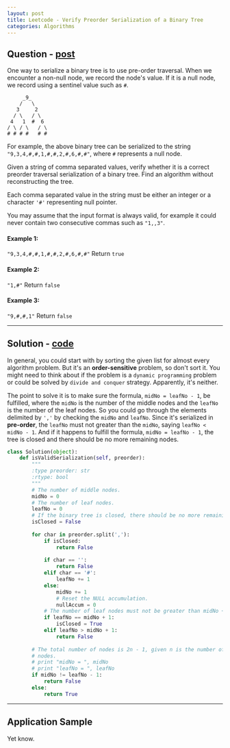 ```yaml
---
layout: post
title: Leetcode - Verify Preorder Serialization of a Binary Tree
categories: Algorithms
---
```


Question - [post](https://leetcode.com/problems/verify-preorder-serialization-of-a-binary-tree/)
--------

One way to serialize a binary tree is to use pre-order traversal. When we encounter a non-null node, we record the node's value. If it is a null node, we record using a sentinel value such as `#`.

```
     _9_
    /   \
   3     2
  / \   / \
 4   1  #  6
/ \ / \   / \
# # # #   # #
```

For example, the above binary tree can be serialized to the string `"9,3,4,#,#,1,#,#,2,#,6,#,#"`, where `#` represents a null node.

Given a string of comma separated values, verify whether it is a correct preorder traversal serialization of a binary tree. Find an algorithm without reconstructing the tree.

Each comma separated value in the string must be either an integer or a character `'#'` representing null pointer.

You may assume that the input format is always valid, for example it could never contain two consecutive commas such as `"1,,3"`.

#### Example 1:

`"9,3,4,#,#,1,#,#,2,#,6,#,#"` Return `true`

#### Example 2:

`"1,#"` Return `false`

#### Example 3:

`"9,#,#,1"` Return `false`

---

Solution - [code](https://github.com/boyw165/algorithm-challenge/blob/master/verify-preorder-serialization-of-a-binary-tree/answer.py)
--------

In general, you could start with by sorting the given list for almost every algorithm problem. But it's an **order-sensitive** problem, so don't sort it. You might need to think about if the problem is a `dynamic programming` problem or could be solved by `divide and conquer` strategy. Apparently, it's neither.

The point to solve it is to make sure the formula, `midNo = leafNo - 1`, be fulfilled, where the `midNo` is the number of the middle nodes and the `leafNo` is the number of the leaf nodes. So you could go through the elements delimited by `','` by checking the `midNo` and `leafNo`. Since it's serialized in **pre-order**, the `leafNo` must not greater than the `midNo`, saying `leafNo < midNo - 1`. And if it happens to fulfill the formula, `midNo = leafNo - 1`, the tree is closed and there should be no more remaining nodes.

```python
class Solution(object):
    def isValidSerialization(self, preorder):
        """
        :type preorder: str
        :rtype: bool
        """
        # The number of middle nodes.
        midNo = 0
        # The number of leaf nodes.
        leafNo = 0
        # If the binary tree is closed, there should be no more remaining nodes.
        isClosed = False
        
        for char in preorder.split(','):
            if isClosed:
                return False
        
            if char == '':
                return False
            elif char == '#':
                leafNo += 1
            else:
                midNo += 1
                # Reset the NULL accumulation.
                nullAccum = 0
            # The number of leaf nodes must not be greater than midNo + 1.
            if leafNo == midNo + 1:
                isClosed = True
            elif leafNo > midNo + 1:
                return False
        
        # The total number of nodes is 2n - 1, given n is the number of leaf
        # nodes.
        # print "midNo = ", midNo
        # print "leafNo = ", leafNo
        if midNo != leafNo - 1:
            return False
        else:
            return True
```

---

Application Sample
------------------

Yet know.
